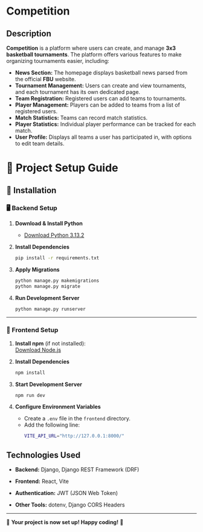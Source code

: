 # Competition

## Description
**Competition** is a platform where users can create, and manage **3x3 basketball tournaments**. The platform offers various features to make organizing tournaments easier, including:

- **News Section:** The homepage displays basketball news parsed from the official **FBU** website.
- **Tournament Management:** Users can create and view tournaments, and each tournament has its own dedicated page.
- **Team Registration:** Registered users can add teams to tournaments.
- **Player Management:** Players can be added to teams from a list of registered users.
- **Match Statistics:** Teams can record match statistics.
- **Player Statistics:** Individual player performance can be tracked for each match.
- **User Profile:** Displays all teams a user has participated in, with options to edit team details.

# 📌 Project Setup Guide

## 🚀 Installation

### 🖥️ Backend Setup

1. **Download & Install Python**
   - [Download Python 3.13.2](https://www.python.org/downloads/release/python-3132/)

2. **Install Dependencies**
   ```sh
   pip install -r requirements.txt
   ```

3. **Apply Migrations**
   ```sh
   python manage.py makemigrations
   python manage.py migrate
   ```

4. **Run Development Server**
   ```sh
   python manage.py runserver
   ```

---

### 🎨 Frontend Setup

1. **Install npm** (if not installed):  
   [Download Node.js](https://nodejs.org/)

2. **Install Dependencies**
   ```sh
   npm install
   ```

3. **Start Development Server**
   ```sh
   npm run dev
   ```

4. **Configure Environment Variables**
   - Create a `.env` file in the `frontend` directory.
   - Add the following line:
     ```sh
     VITE_API_URL="http://127.0.0.1:8000/"
     ```


## Technologies Used



- **Backend:** Django, Django REST Framework (DRF)

- **Frontend:** React, Vite

- **Authentication:** JWT (JSON Web Token)

- **Other Tools:** dotenv, Django CORS Headers

---
  
  🎉 **Your project is now set up! Happy coding!** 🚀


